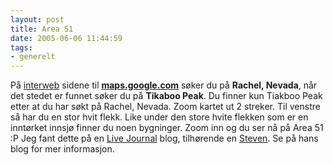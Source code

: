 ```yaml
---
layout: post
title: Area 51
date: 2005-06-06 11:44:59
tags: 
- generelt
---
```

På <a href="http://en.wikipedia.org/wiki/Interweb">interweb</a> sidene til <strong><a href="http://maps.google.com/">maps.google.com</a></strong> søker du på <strong>Rachel, Nevada</strong>, når det stedet er funnet søker du på <strong>Tikaboo Peak</strong>. Du finner kun Tiakboo Peak etter at du har søkt på Rachel, Nevada. Zoom kartet ut 2 streker. Til venstre så har du en stor hvit flekk. Like under den store hvite flekken som er en inntørket innsjø finner du noen bygninger. Zoom inn og du ser nå på Area 51 :P Jeg fant dette på en <a href="http://www.livejournal.com/">Live Journal</a> blog, tilhørende en <a href="http://www.livejournal.com/community/the_unexplained/37956.html">Steven</a>. Se på hans blog for mer informasjon.
